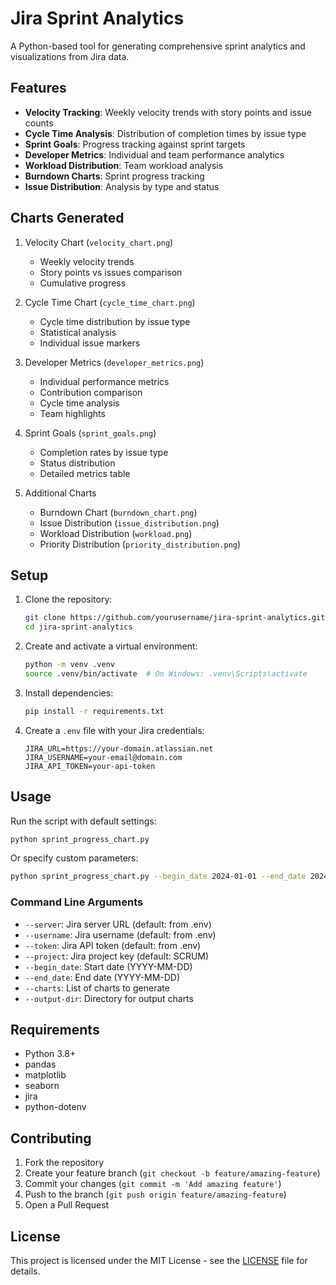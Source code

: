 # Jira Sprint Analytics

A Python-based tool for generating comprehensive sprint analytics and visualizations from Jira data.

## Features

- **Velocity Tracking**: Weekly velocity trends with story points and issue counts
- **Cycle Time Analysis**: Distribution of completion times by issue type
- **Sprint Goals**: Progress tracking against sprint targets
- **Developer Metrics**: Individual and team performance analytics
- **Workload Distribution**: Team workload analysis
- **Burndown Charts**: Sprint progress tracking
- **Issue Distribution**: Analysis by type and status

## Charts Generated

1. Velocity Chart (`velocity_chart.png`)
   - Weekly velocity trends
   - Story points vs issues comparison
   - Cumulative progress

2. Cycle Time Chart (`cycle_time_chart.png`)
   - Cycle time distribution by issue type
   - Statistical analysis
   - Individual issue markers

3. Developer Metrics (`developer_metrics.png`)
   - Individual performance metrics
   - Contribution comparison
   - Cycle time analysis
   - Team highlights

4. Sprint Goals (`sprint_goals.png`)
   - Completion rates by issue type
   - Status distribution
   - Detailed metrics table

5. Additional Charts
   - Burndown Chart (`burndown_chart.png`)
   - Issue Distribution (`issue_distribution.png`)
   - Workload Distribution (`workload.png`)
   - Priority Distribution (`priority_distribution.png`)

## Setup

1. Clone the repository:
   ```bash
   git clone https://github.com/yourusername/jira-sprint-analytics.git
   cd jira-sprint-analytics
   ```

2. Create and activate a virtual environment:
   ```bash
   python -m venv .venv
   source .venv/bin/activate  # On Windows: .venv\Scripts\activate
   ```

3. Install dependencies:
   ```bash
   pip install -r requirements.txt
   ```

4. Create a `.env` file with your Jira credentials:
   ```
   JIRA_URL=https://your-domain.atlassian.net
   JIRA_USERNAME=your-email@domain.com
   JIRA_API_TOKEN=your-api-token
   ```

## Usage

Run the script with default settings:
```bash
python sprint_progress_chart.py
```

Or specify custom parameters:
```bash
python sprint_progress_chart.py --begin_date 2024-01-01 --end_date 2024-01-31 --project SCRUM
```

### Command Line Arguments

- `--server`: Jira server URL (default: from .env)
- `--username`: Jira username (default: from .env)
- `--token`: Jira API token (default: from .env)
- `--project`: Jira project key (default: SCRUM)
- `--begin_date`: Start date (YYYY-MM-DD)
- `--end_date`: End date (YYYY-MM-DD)
- `--charts`: List of charts to generate
- `--output-dir`: Directory for output charts

## Requirements

- Python 3.8+
- pandas
- matplotlib
- seaborn
- jira
- python-dotenv

## Contributing

1. Fork the repository
2. Create your feature branch (`git checkout -b feature/amazing-feature`)
3. Commit your changes (`git commit -m 'Add amazing feature'`)
4. Push to the branch (`git push origin feature/amazing-feature`)
5. Open a Pull Request

## License

This project is licensed under the MIT License - see the [LICENSE](LICENSE) file for details. 